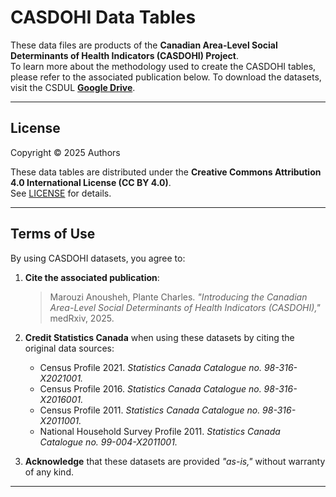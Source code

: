 # CASDOHI Data Tables

These data files are products of the **Canadian Area-Level Social Determinants of Health Indicators (CASDOHI) Project**.  
To learn more about the methodology used to create the CASDOHI tables, please refer to the associated publication below.
To download the datasets, visit the CSDUL [**Google Drive**](https://drive.google.com/drive/folders/1LByhxyqqnAb4CngBrDaf26A3Fvig2VlU).

---

## License

Copyright © 2025 Authors  

These data tables are distributed under the **Creative Commons Attribution 4.0 International License (CC BY 4.0)**.  
See [LICENSE](https://creativecommons.org/licenses/by/4.0/) for details.

---

## Terms of Use

By using CASDOHI datasets, you agree to:

1. **Cite the associated publication**:  
   > Marouzi Anousheh, Plante Charles. *"Introducing the Canadian Area-Level Social Determinants of Health Indicators (CASDOHI),"* medRxiv, 2025.

2. **Credit Statistics Canada** when using these datasets by citing the original data sources:
   - Census Profile 2021. *Statistics Canada Catalogue no. 98-316-X2021001.*
   - Census Profile 2016. *Statistics Canada Catalogue no. 98-316-X2016001.*
   - Census Profile 2011. *Statistics Canada Catalogue no. 98-316-X2011001.*
   - National Household Survey Profile 2011. *Statistics Canada Catalogue no. 99-004-X2011001.*

3. **Acknowledge** that these datasets are provided *"as-is,"* without warranty of any kind.

---

